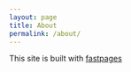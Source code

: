 ```yaml
---
layout: page
title: About
permalink: /about/
---
```

This site is built with [fastpages](https://github.com/fastai/fastpages)

